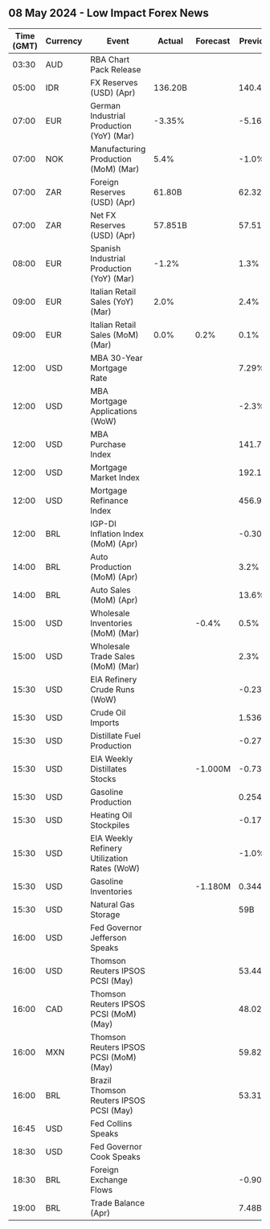 ## 08 May 2024 - Low Impact Forex News

| Time (GMT) | Currency | Event | Actual | Forecast | Previous |
|------|----------|-------|--------|----------|----------|
| 03:30 | AUD | RBA Chart Pack Release |  |  |  |
| 05:00 | IDR | FX Reserves (USD) (Apr) | 136.20B |  | 140.40B |
| 07:00 | EUR | German Industrial Production (YoY) (Mar) | -3.35% |  | -5.16% |
| 07:00 | NOK | Manufacturing Production (MoM) (Mar) | 5.4% |  | -1.0% |
| 07:00 | ZAR | Foreign Reserves (USD) (Apr) | 61.80B |  | 62.32B |
| 07:00 | ZAR | Net FX Reserves (USD) (Apr) | 57.851B |  | 57.513B |
| 08:00 | EUR | Spanish Industrial Production (YoY) (Mar) | -1.2% |  | 1.3% |
| 09:00 | EUR | Italian Retail Sales (YoY) (Mar) | 2.0% |  | 2.4% |
| 09:00 | EUR | Italian Retail Sales (MoM) (Mar) | 0.0% | 0.2% | 0.1% |
| 12:00 | USD | MBA 30-Year Mortgage Rate |  |  | 7.29% |
| 12:00 | USD | MBA Mortgage Applications (WoW) |  |  | -2.3% |
| 12:00 | USD | MBA Purchase Index |  |  | 141.7 |
| 12:00 | USD | Mortgage Market Index |  |  | 192.1 |
| 12:00 | USD | Mortgage Refinance Index |  |  | 456.9 |
| 12:00 | BRL | IGP-DI Inflation Index (MoM) (Apr) |  |  | -0.30% |
| 14:00 | BRL | Auto Production (MoM) (Apr) |  |  | 3.2% |
| 14:00 | BRL | Auto Sales (MoM) (Apr) |  |  | 13.6% |
| 15:00 | USD | Wholesale Inventories (MoM) (Mar) |  | -0.4% | 0.5% |
| 15:00 | USD | Wholesale Trade Sales (MoM) (Mar) |  |  | 2.3% |
| 15:30 | USD | EIA Refinery Crude Runs (WoW) |  |  | -0.230M |
| 15:30 | USD | Crude Oil Imports |  |  | 1.536M |
| 15:30 | USD | Distillate Fuel Production |  |  | -0.271M |
| 15:30 | USD | EIA Weekly Distillates Stocks |  | -1.000M | -0.732M |
| 15:30 | USD | Gasoline Production |  |  | 0.254M |
| 15:30 | USD | Heating Oil Stockpiles |  |  | -0.179M |
| 15:30 | USD | EIA Weekly Refinery Utilization Rates (WoW) |  |  | -1.0% |
| 15:30 | USD | Gasoline Inventories |  | -1.180M | 0.344M |
| 15:30 | USD | Natural Gas Storage |  |  | 59B |
| 16:00 | USD | Fed Governor Jefferson Speaks |  |  |  |
| 16:00 | USD | Thomson Reuters IPSOS PCSI (May) |  |  | 53.44 |
| 16:00 | CAD | Thomson Reuters IPSOS PCSI (MoM) (May) |  |  | 48.02 |
| 16:00 | MXN | Thomson Reuters IPSOS PCSI (MoM) (May) |  |  | 59.82 |
| 16:00 | BRL | Brazil Thomson Reuters IPSOS PCSI (May) |  |  | 53.31 |
| 16:45 | USD | Fed Collins Speaks |  |  |  |
| 18:30 | USD | Fed Governor Cook Speaks |  |  |  |
| 18:30 | BRL | Foreign Exchange Flows |  |  | -0.905B |
| 19:00 | BRL | Trade Balance (Apr) |  |  | 7.48B |
